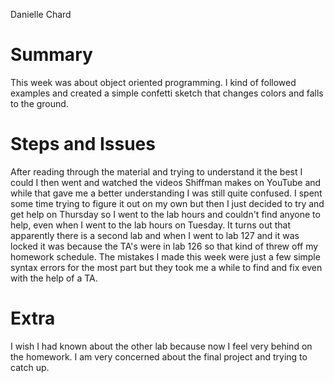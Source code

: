 Danielle Chard

# **Summary**

This week was about object oriented programming. I kind of followed examples and created a simple confetti sketch that changes colors and falls to the ground.

# **Steps and Issues**

After reading through the material and trying to understand it the best I could I then went and watched the videos Shiffman makes on YouTube and while that gave me a better understanding I was still quite confused. I spent some time trying to figure it out on my own but then I just decided to try and get help on Thursday so I went to the lab hours and couldn't find anyone to help, even when I went to the lab hours on Tuesday. It turns out that apparently there is a second lab and when I went to lab 127 and it was locked it was because the TA's were in lab 126 so that kind of threw off my homework schedule. The mistakes I made this week were just a few simple syntax errors for the most part but they took me a while to find and fix even with the help of a TA.

# **Extra**

I wish I had known about the other lab because now I feel very behind on the homework. I am very concerned about the final project and trying to catch up.
